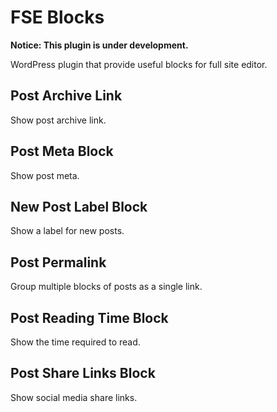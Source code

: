#  FSE Blocks
**Notice: This plugin is under development.**

WordPress plugin that provide useful blocks for full site editor.

## Post Archive Link

Show post archive link.

## Post Meta Block

Show post meta.

## New Post Label Block

Show a label for new posts.

## Post Permalink

Group multiple blocks of posts as a single link.

## Post Reading Time Block

Show the time required to read.

## Post Share Links Block

Show social media share links.
